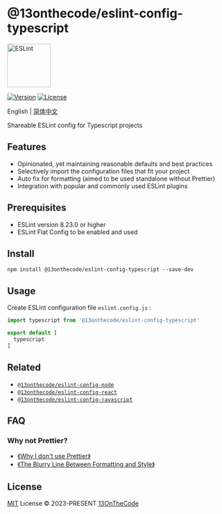 # @13onthecode/eslint-config-typescript

<img src="https://github-production-user-asset-6210df.s3.amazonaws.com/137921275/258572401-482172f4-a813-41ae-9e42-d17176ae2893.svg" width="100" height="100" alt="ESLint" />

[![Version](https://img.shields.io/npm/v/@13onthecode/eslint-config-typescript?color=4b32c3&label=)](https://www.npmjs.com/package/@13onthecode/eslint-config-typescript)
[![License](https://img.shields.io/npm/l/@13onthecode/eslint-config-typescript?color=4b32c3&label=)](LICENSE.md)

English | [简体中文](README.CN.md)

Shareable ESLint config for Typescript projects

## Features

- Opinionated, yet maintaining reasonable defaults and best practices
- Selectively import the configuration files that fit your project
- Auto fix for formatting (aimed to be used standalone without Prettier)
- Integration with popular and commonly used ESLint plugins

## Prerequisites

- ESLint version 8.23.0 or higher
- ESLint Flat Config to be enabled and used

## Install

```shell
npm install @13onthecode/eslint-config-typescript --save-dev
```

## Usage

Create ESLint configuration file `eslint.config.js` :

```javascript
import typescript from '@13onthecode/eslint-config-typescript'

export default [
  typescript
]
```

## Related

- [`@13onthecode/eslint-config-node`](https://github.com/13OnTheCode/eslint-config/tree/main/packages/node)
- [`@13onthecode/eslint-config-react`](https://github.com/13OnTheCode/eslint-config/tree/main/packages/react)
- [`@13onthecode/eslint-config-javascript`](https://github.com/13OnTheCode/eslint-config/tree/main/packages/javascript)

## FAQ

### Why not Prettier?
- [《Why I don't use Prettier》](https://antfu.me/posts/why-not-prettier)
- [《The Blurry Line Between Formatting and Style》](https://blog.joshuakgoldberg.com/the-blurry-line-between-formatting-and-style/)

## License

[MIT](LICENSE.md) License &copy; 2023-PRESENT [13OnTheCode](https://github.com/13OnTheCode)

